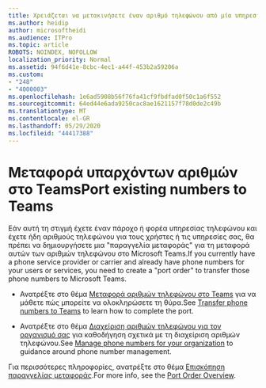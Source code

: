 ```yaml
---
title: Χρειάζεται να μετακινήσετε έναν αριθμό τηλεφώνου από μία υπηρεσία παροχής στη Microsoft;
ms.author: heidip
author: microsoftheidi
ms.audience: ITPro
ms.topic: article
ROBOTS: NOINDEX, NOFOLLOW
localization_priority: Normal
ms.assetid: 94f6d41e-8cbc-4ec1-a44f-453b2a59206a
ms.custom:
- "248"
- "4000003"
ms.openlocfilehash: 1e6ad5908b56f76fa41cf9fbdfad0f50c1a6f552
ms.sourcegitcommit: 64ed44e6ada9250cac8ae1621157f78d0de2c49b
ms.translationtype: MT
ms.contentlocale: el-GR
ms.lasthandoff: 05/29/2020
ms.locfileid: "44417388"
---
```

# <a name="port-existing-numbers-to-teams"></a><span data-ttu-id="3b2af-102">Μεταφορά υπαρχόντων αριθμών στο Teams</span><span class="sxs-lookup"><span data-stu-id="3b2af-102">Port existing numbers to Teams</span></span>

<span data-ttu-id="3b2af-103">Εάν αυτή τη στιγμή έχετε έναν πάροχο ή φορέα υπηρεσίας τηλεφώνου και έχετε ήδη αριθμούς τηλεφώνου για τους χρήστες ή τις υπηρεσίες σας, θα πρέπει να δημιουργήσετε μια "παραγγελία μεταφοράς" για τη μεταφορά αυτών των αριθμών τηλεφώνου στο Microsoft Teams.</span><span class="sxs-lookup"><span data-stu-id="3b2af-103">If you currently have a phone service provider or carrier and already have phone numbers for your users or services, you need to create a "port order" to transfer those phone numbers to Microsoft Teams.</span></span>

- <span data-ttu-id="3b2af-104">Ανατρέξτε στο θέμα [Μεταφορά αριθμών τηλεφώνου στο Teams](https://docs.microsoft.com/microsoftteams/phone-number-calling-plans/transfer-phone-numbers-to-teams) για να μάθετε πώς μπορείτε να ολοκληρώσετε τη θύρα.</span><span class="sxs-lookup"><span data-stu-id="3b2af-104">See [Transfer phone numbers to Teams](https://docs.microsoft.com/microsoftteams/phone-number-calling-plans/transfer-phone-numbers-to-teams) to learn how to complete the port.</span></span> 

- <span data-ttu-id="3b2af-105">Ανατρέξτε στο θέμα [Διαχείριση αριθμών τηλεφώνου για τον οργανισμό σας](https://docs.microsoft.com/microsoftteams/manage-phone-numbers-for-your-organization/manage-phone-numbers-for-your-organization) για καθοδήγηση σχετικά με τη διαχείριση αριθμών τηλεφώνου.</span><span class="sxs-lookup"><span data-stu-id="3b2af-105">See [Manage phone numbers for your organization](https://docs.microsoft.com/microsoftteams/manage-phone-numbers-for-your-organization/manage-phone-numbers-for-your-organization) to guidance around phone number management.</span></span> 

<span data-ttu-id="3b2af-106">Για περισσότερες πληροφορίες, ανατρέξτε στο θέμα [Επισκόπηση παραγγελίας μεταφοράς](https://docs.microsoft.com/MicrosoftTeams/phone-number-calling-plans/port-order-overview).</span><span class="sxs-lookup"><span data-stu-id="3b2af-106">For more info, see the [Port Order Overview](https://docs.microsoft.com/MicrosoftTeams/phone-number-calling-plans/port-order-overview).</span></span>  